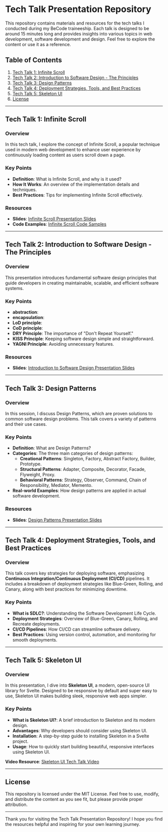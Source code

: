 # Tech Talk Presentation Repository

 This repository contains materials and resources for the tech talks I conducted during my BeCode traineeship. Each talk is designed to be around 15 minutes long and provides insights into various topics in web development, software development and design. Feel free to explore the content or use it as a reference.

## Table of Contents

1. [Tech Talk 1: Infinite Scroll](#tech-talk-1-infinite-scroll)
2. [Tech Talk 2: Introduction to Software Design - The Principles](#tech-talk-2-introduction-to-software-design---the-principles)
3. [Tech Talk 3: Design Patterns](#tech-talk-3-design-patterns)
4. [Tech Talk 4: Deployment Strategies, Tools, and Best Practices](#tech-talk-4-deployment-strategies-tools-and-best-practices)
5. [Tech Talk 5: Skeleton UI](#tech-talk-5-skeleton-ui)
6. [License](#license)

---

## Tech Talk 1: Infinite Scroll

### Overview
In this tech talk, I explore the concept of Infinite Scroll, a popular technique used in modern web development to enhance user experience by continuously loading content as users scroll down a page. 

### Key Points
- **Definition**: What is Infinite Scroll, and why is it used?
- **How It Works**: An overview of the implementation details and techniques.
- **Best Practices**: Tips for implementing Infinite Scroll effectively.
  

### Resources
- **Slides**: [Infinite Scroll Presentation Slides](slides/infinite_croll.pdf)
- **Code Examples**: [Infinite Scroll Code Samples](/le_scroll_infini)


---

## Tech Talk 2: Introduction to Software Design - The Principles

### Overview
This presentation introduces fundamental software design principles that guide developers in creating maintainable, scalable, and efficient software systems.

### Key Points
- **abstraction**:
- **encapsulation**:
- **LoD principle**:
- **CoD principle**:
- **DRY Principle**: The importance of "Don't Repeat Yourself."
- **KISS Principle**: Keeping software design simple and straightforward.
- **YAGNI Principle**: Avoiding unnecessary features.

### Resources
- **Slides**: [Introduction to Software Design Presentation Slides](slides/introduction_to_software_design.pdf)


---
## Tech Talk 3: Design Patterns

### Overview
In this session, I discuss Design Patterns, which are proven solutions to common software design problems. This talk covers a variety of patterns and their use cases.

### Key Points
- **Definition**: What are Design Patterns?
- **Categories**: The three main categories of design patterns:
  - **Creational Patterns**: Singleton, Factory, Abstract Factory, Builder, Prototype.
  - **Structural Patterns**: Adapter, Composite, Decorator, Facade, Flyweight, Proxy.
  - **Behavioral Patterns**: Strategy, Observer, Command, Chain of Responsibility, Mediator, Memento.
- **Real-world Examples**: How design patterns are applied in actual software development.

### Resources
- **Slides**: [Design Patterns Presentation Slides](slides/design_patterns.pdf)
  

---
## Tech Talk 4: Deployment Strategies, Tools, and Best Practices

### Overview
This talk covers key strategies for deploying software, emphasizing **Continuous Integration/Continuous Deployment (CI/CD)** pipelines. It includes a breakdown of deployment strategies like Blue-Green, Rolling, and Canary, along with best practices for minimizing downtime.

### Key Points
- **What is SDLC?**: Understanding the Software Development Life Cycle.
- **Deployment Strategies**: Overview of Blue-Green, Canary, Rolling, and Recreate deployments.
- **CI/CD Pipelines**: How CI/CD can streamline software delivery.
- **Best Practices**: Using version control, automation, and monitoring for smooth deployments.



---
## Tech Talk 5: Skeleton UI

### Overview
In this presentation, I dive into **Skeleton UI**, a modern, open-source UI library for Svelte. Designed to be responsive by default and super easy to use, Skeleton UI makes building sleek, responsive web apps simpler.

### Key Points
- **What is Skeleton UI?**: A brief introduction to Skeleton and its modern design.
- **Advantages**: Why developers should consider using Skeleton UI.
- **Installation**: A step-by-step guide to installing Skeleton in a Svelte project.
- **Usage**: How to quickly start building beautiful, responsive interfaces using Skeleton UI.

**Video Resource**: [Skeleton UI Tech Talk Video](https://youtu.be/P_A0qQ7AuK8?si=oX29qxndrr1cRPIz)

---


## License

This repository is licensed under the MIT License. Feel free to use, modify, and distribute the content as you see fit, but please provide proper attribution.

---

Thank you for visiting the Tech Talk Presentation Repository! I hope you find the resources helpful and inspiring for your own learning journey.
